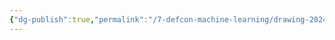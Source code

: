 ```yaml
---
{"dg-publish":true,"permalink":"/7-defcon-machine-learning/drawing-2024-09-12-02-10-40-excalidraw/","tags":["excalidraw"],"noteIcon":"2"}
---
```

<style> .container {font-family: sans-serif; text-align: center;} .button-wrapper button {z-index: 1;height: 40px; width: 100px; margin: 10px;padding: 5px;} .excalidraw .App-menu_top .buttonList { display: flex;} .excalidraw-wrapper { height: 800px; margin: 50px; position: relative;} :root[dir="ltr"] .excalidraw .layer-ui__wrapper .zen-mode-transition.App-menu_bottom--transition-left {transform: none;} </style><script src="https://cdn.jsdelivr.net/npm/react@17/umd/react.production.min.js"></script><script src="https://cdn.jsdelivr.net/npm/react-dom@17/umd/react-dom.production.min.js"></script><script type="text/javascript" src="https://cdn.jsdelivr.net/npm/@excalidraw/excalidraw@0/dist/excalidraw.production.min.js"></script><div id="Drawing_2024-09-12_0210.40.excalidraw.md"></div><script>(function(){const InitialData={"type":"excalidraw","version":2,"source":"https://github.com/zsviczian/obsidian-excalidraw-plugin/releases/tag/2.3.0","elements":[{"type":"text","version":26,"versionNonce":2048227133,"index":"a0","isDeleted":false,"id":"VI0CI97X","fillStyle":"solid","strokeWidth":2,"strokeStyle":"solid","roughness":1,"opacity":100,"angle":0,"x":-176.4042572287007,"y":-156.7421875,"strokeColor":"#1e1e1e","backgroundColor":"transparent","width":59.27996826171875,"height":25,"seed":232178643,"groupIds":[],"frameId":null,"roundness":null,"boundElements":[],"updated":1726203569804,"link":null,"locked":false,"fontSize":20,"fontFamily":5,"text":"folder","rawText":"folder","textAlign":"left","verticalAlign":"top","containerId":null,"originalText":"folder","autoResize":true,"lineHeight":1.25},{"id":"8sVlH7oC","type":"image","x":-502.56426089081003,"y":-443.3609275817871,"width":500,"height":258.2076308784383,"angle":0,"strokeColor":"transparent","backgroundColor":"transparent","fillStyle":"hachure","strokeWidth":1,"strokeStyle":"solid","roughness":1,"opacity":100,"roundness":null,"seed":86557,"version":2,"versionNonce":1456705611,"updated":1727289472209,"isDeleted":false,"groupIds":[],"boundElements":[],"link":null,"locked":false,"src":"https://digigard-one.vercel.app/img/user/8.Digigarden/Screenshot%202024-09-13%20122357%20-%20Copy.png","scale":[1,1],"index":"a1"}],"appState":{"theme":"light","viewBackgroundColor":"#ffffff","currentItemStrokeColor":"#1e1e1e","currentItemBackgroundColor":"transparent","currentItemFillStyle":"solid","currentItemStrokeWidth":2,"currentItemStrokeStyle":"solid","currentItemRoughness":1,"currentItemOpacity":100,"currentItemFontFamily":5,"currentItemFontSize":20,"currentItemTextAlign":"left","currentItemStartArrowhead":null,"currentItemEndArrowhead":"arrow","scrollX":524.2642730978413,"scrollY":444.2234344482422,"zoom":{"value":2},"currentItemRoundness":"round","gridSize":null,"gridColor":{"Bold":"#C9C9C9","Regular":"#EDEDED"},"currentStrokeOptions":null,"previousGridSize":null,"frameRendering":{"enabled":true,"clip":true,"name":true,"outline":true},"objectsSnapModeEnabled":false},"files":{}};InitialData.scrollToContent=true;App=()=>{const e=React.useRef(null),t=React.useRef(null),[n,i]=React.useState({width:void 0,height:void 0});return React.useEffect(()=>{i({width:t.current.getBoundingClientRect().width,height:t.current.getBoundingClientRect().height});const e=()=>{i({width:t.current.getBoundingClientRect().width,height:t.current.getBoundingClientRect().height})};return window.addEventListener("resize",e),()=>window.removeEventListener("resize",e)},[t]),React.createElement(React.Fragment,null,React.createElement("div",{className:"excalidraw-wrapper",ref:t},React.createElement(ExcalidrawLib.Excalidraw,{ref:e,width:n.width,height:n.height,initialData:InitialData,viewModeEnabled:!0,zenModeEnabled:!0,gridModeEnabled:!1})))},excalidrawWrapper=document.getElementById("Drawing_2024-09-12_0210.40.excalidraw.md");ReactDOM.render(React.createElement(App),excalidrawWrapper);})();</script>
